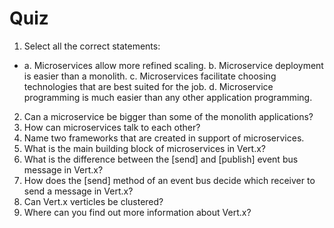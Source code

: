 Quiz
=============




1.  Select all the correct statements:

-   a.  Microservices allow more refined scaling.
    b.  Microservice deployment is easier than a monolith.
    c.  Microservices facilitate choosing technologies that are best
        suited for the job.
    d.  Microservice programming is much easier than any other
        application programming.

2.  Can a microservice be bigger than some of the monolith
    applications? 
3.  How can microservices talk to each other?
4.  Name two frameworks that are created in support of microservices.
5.  What is the main building block of microservices in Vert.x?
6.  What is the difference between the [send] and
    [publish] event bus message in Vert.x?
7.  How does the [send] method of an event bus decide which
    receiver to send a message in Vert.x?
8.  Can Vert.x verticles be clustered?
9.  Where can you find out more information about Vert.x?
